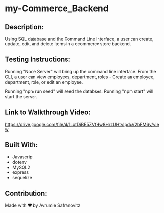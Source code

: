 # my-Commerce_Backend

## Description:

Using SQL database and the Command Line Interface, a user can create, update, edit, and delete items in a ecommerce store backend.

## Testing Instructions:

Running "Node Server" will bring up the command line interface. From the CLI, a user can view employees, department, roles - Create an employee, department, role, or edit an employee.

Running "npm run seed" will seed the databses. Running "npm start" will start the server.

## Link to Walkthrough Video:

https://drive.google.com/file/d/1LxtDiBE5ZVfHw8HrzUHtvlpdcV2bFM6v/view

## Built With:

- Javascript
- dotenv
- MySQL2
- express
- sequelize

## Contribution:

Made with ❤️ by Avrumie Safranovitz
